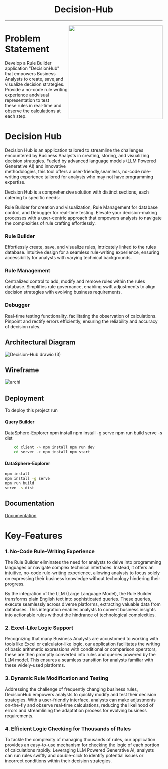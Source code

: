 <h1 align="center">Decision-Hub</h1>
<!-- <h5 align="center">""</h5> -->

<hr>

<img align="right" height="300px" padding="20px" src="https://media.giphy.com/media/HUplkVCPY7jTW/giphy.gif">

# Problem Statement

Develop a Rule Builder application "DecisionHub" that empowers Business Analysts to create, save,and visualize decision strategies.
Provide a no-code rule writing experience andvisual representation to test <br> these rules in real-time and observe the calculations at each step.
# Decision Hub 

Decision Hub is an application tailored to streamline the challenges encountered by Business Analysts in creating, storing, and visualizing decision strategies. Fueled by advanced language models (LLM Powered Generative AI) and innovative <br> methodologies, this tool offers a user-friendly,seamless, no-code rule-writing experience tailored for analysts who may not have programming expertise.

Decision Hub is a comprehensive solution with distinct sections, each catering to specific needs: 

Rule Builder for creation and visualization, Rule Management for database control, and Debugger for real-time testing. Elevate your decision-making processes with a user-centric approach that empowers analysts to navigate the complexities of rule crafting effortlessly.

### Rule Builder

Effortlessly create, save, and visualize rules, intricately linked to the rules database.
Intuitive design for a seamless rule-writing experience, ensuring accessibility for analysts with varying technical backgrounds.

### Rule Management

Centralized control to add, modify and remove rules within the rules database.
Simplifies rule governance, enabling swift adjustments to align decision strategies with evolving business requirements.

### Debugger

Real-time testing functionality, facilitating the observation of calculations.
Pinpoint and rectify errors efficiently, ensuring the reliability and accuracy of decision rules.



## Architectural Diagram
![Decision-Hub drawio (3)](https://github.com/Abhishek-Mallick/Decision-Hub/assets/106394426/1d760f38-0111-4c47-889c-3f63a892fba2)


## Wireframe
![archi](https://github.com/Abhishek-Mallick/Decision-Hub/assets/90705452/9ec2a192-a7c4-4305-899f-bc3e82ebaa26)


## Deployment

To deploy this project run

#### Query Builder 

DataSphere-Explorer
npm install
npm install -g serve
npm run build
serve -s dist
```bash
    cd client -> npm install npm run dev
    cd server -> npm install npm start
```
#### DataSphere-Explorer
```bash
npm install
npm install -g serve
npm run build
serve -s dist
```



## Documentation

[Documentation](https://drive.google.com/file/d/1ioUanHQ7KLsXZGFywug9vGmdUa9GhYiE/view?usp=sharing)


# Key-Features

### 1. No-Code Rule-Writing Experience
The Rule Builder eliminates the need for analysts to delve into programming languages or navigate complex technical interfaces. Instead, it offers an intuitive, no-code rule-writing experience, allowing analysts to focus solely on expressing their business knowledge without technology hindering their progress.

By the integration of the LLM (Large Language Model), the Rule Builder transforms plain English text into sophisticated queries. These queries, execute seamlessly across diverse platforms, extracting valuable data from databases. This integration enables analysts to convert business insights into actionable rules without the hindrance of technological complexities.

### 2. Excel-Like Logic Support
Recognizing that many Business Analysts are accustomed to working with tools like Excel or calculator-like logic, our application facilitates the writing of basic arithmetic expressions with conditional or comparison operators, these are then promptly converted into rules and queries powered by the LLM model. This ensures a seamless transition for analysts familiar with these widely-used platforms.

### 3. Dynamic Rule Modification and Testing
Addressing the challenge of frequently changing business rules, DecisionHub empowers analysts to quickly modify and test their decision strategies. With a user-friendly interface, analysts can make adjustments on-the-fly and observe real-time calculations, reducing the likelihood of errors and streamlining the adaptation process for evolving business requirements.

### 4. Efficient Logic Checking for Thousands of Rules
To tackle the complexity of managing thousands of rules, our application provides an easy-to-use mechanism for checking the logic of each portion of calculations rapidly. Leveraging LLM Powered Generative AI, analysts can run rules swiftly and double-click to identify potential issues or incorrect conditions within their decision strategies.
